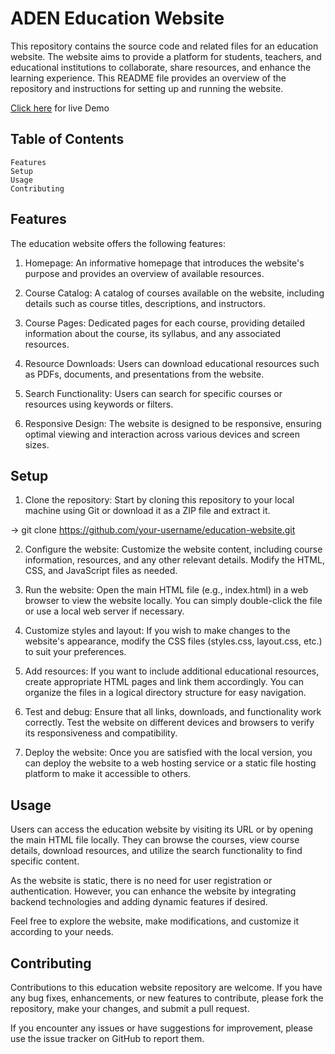 # ADEN Education Website 

This repository contains the source code and related files for an education website. The website aims to provide a platform for students, teachers, and educational institutions to collaborate, share resources, and enhance the learning experience. This README file provides an overview of the repository and instructions for setting up and running the website.

[Click here](https://sahil0029.github.io/Education-Website/) for live Demo
## Table of Contents

    Features
    Setup
    Usage
    Contributing
    


## Features

The education website offers the following features:

1. Homepage: An informative homepage that introduces the website's purpose and provides an overview of available resources.

2. Course Catalog: A catalog of courses available on the website, including details such as course titles, descriptions, and instructors.

3. Course Pages: Dedicated pages for each course, providing detailed information about the course, its syllabus, and any associated resources.

4. Resource Downloads: Users can download educational resources such as PDFs, documents, and presentations from the website.

5. Search Functionality: Users can search for specific courses or resources using keywords or filters.

6. Responsive Design: The website is designed to be responsive, ensuring optimal viewing and interaction across various devices and screen sizes.

## Setup

1. Clone the repository: Start by cloning this repository to your local machine using Git or download it as a ZIP file and extract it.

-> git clone https://github.com/your-username/education-website.git

2. Configure the website: Customize the website content, including course information, resources, and any other relevant details. Modify the HTML, CSS, and JavaScript files as needed.

3. Run the website: Open the main HTML file (e.g., index.html) in a web browser to view the website locally. You can simply double-click the file or use a local web server if necessary.

4. Customize styles and layout: If you wish to make changes to the website's appearance, modify the CSS files (styles.css, layout.css, etc.) to suit your preferences.

5. Add resources: If you want to include additional educational resources, create appropriate HTML pages and link them accordingly. You can organize the files in a logical directory structure for easy navigation.

6. Test and debug: Ensure that all links, downloads, and functionality work correctly. Test the website on different devices and browsers to verify its responsiveness and compatibility.

7. Deploy the website: Once you are satisfied with the local version, you can deploy the website to a web hosting service or a static file hosting platform to make it accessible to others.


## Usage

Users can access the education website by visiting its URL or by opening the main HTML file locally. They can browse the courses, view course details, download resources, and utilize the search functionality to find specific content.

As the website is static, there is no need for user registration or authentication. However, you can enhance the website by integrating backend technologies and adding dynamic features if desired.

Feel free to explore the website, make modifications, and customize it according to your needs.

## Contributing

Contributions to this education website repository are welcome. If you have any bug fixes, enhancements, or new features to contribute, please fork the repository, make your changes, and submit a pull request.

If you encounter any issues or have suggestions for improvement, please use the issue tracker on GitHub to report them.

